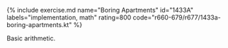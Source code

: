 {% include exercise.md name="Boring Apartments" id="1433A" labels="implementation, math" rating=800 code="r660-679/r677/1433a-boring-apartments.kt" %}

Basic arithmetic.
